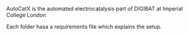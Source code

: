 AutoCatX is the automated electrocatalysis part of DIGIBAT at Imperial College London

Each folder hasa a requirements file which explains the setup. 

